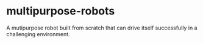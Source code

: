 # multipurpose-robots
A mutipurpose robot built from scratch that can drive itself successfully in a challenging environment.
